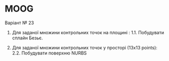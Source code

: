 # MOOG
Варіант № 23

1. Для заданої множини контрольних точок  на площині :
1.1. Побудувати сплайн Безьє.
 
2.  Для заданої множини контрольних точок  у просторі (13x13 points):
2.2. Побудувати поверхню NURBS
